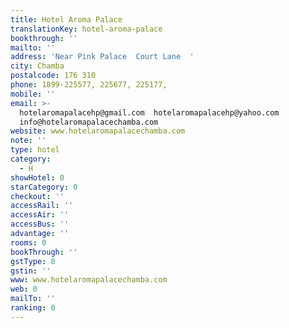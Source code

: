 ```yaml
---
title: Hotel Aroma Palace
translationKey: hotel-aroma-palace
bookthrough: ''
mailto: ''
address: 'Near Pink Palace  Court Lane  '
city: Chamba
postalcode: 176 310
phone: 1899-225577, 225677, 225177,
mobile: ''
email: >-
  hotelaromapalacehp@gmail.com  hotelaromapalacehp@yahoo.com 
  info@hotelaromapalacechamba.com
website: www.hotelaromapalacechamba.com
note: ''
type: hotel
category:
  - H
showHotel: 0
starCategory: 0
checkout: ''
accessRail: ''
accessAir: ''
accessBus: ''
advantage: ''
rooms: 0
bookThrough: ''
gstType: 0
gstin: ''
www: www.hotelaromapalacechamba.com
web: 0
mailTo: ''
ranking: 0
---
```







